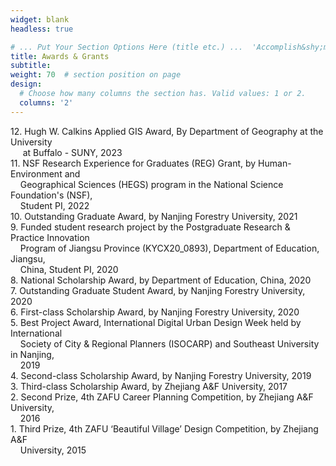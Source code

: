 ```yaml
---
widget: blank
headless: true

# ... Put Your Section Options Here (title etc.) ...  'Accomplish&shy;ments'
title: Awards & Grants
subtitle:
weight: 70  # section position on page
design:
  # Choose how many columns the section has. Valid values: 1 or 2.
  columns: '2'
---
```


12\. Hugh W. Calkins Applied GIS Award, By Department of Geography at the University <br> &nbsp;&nbsp;&nbsp;&nbsp; at Buffalo - SUNY, 2023\
11\. NSF Research Experience for Graduates (REG) Grant, by Human-Environment and <br> &nbsp;&nbsp;&nbsp;&nbsp;Geographical Sciences (HEGS) program in the National Science Foundation's (NSF), <br> &nbsp;&nbsp;&nbsp;&nbsp;Student PI, 2022\
10\. Outstanding Graduate Award, by Nanjing Forestry University, 2021\
9\. Funded student research project by the Postgraduate Research & Practice Innovation <br> &nbsp;&nbsp;&nbsp;&nbsp;Program of Jiangsu Province (KYCX20_0893), Department of Education, Jiangsu, <br> &nbsp;&nbsp;&nbsp;&nbsp;China, Student PI, 2020\
8\. National Scholarship Award, by Department of Education, China, 2020\
7\. Outstanding Graduate Student Award, by Nanjing Forestry University, 2020\
6\. First-class Scholarship Award, by Nanjing Forestry University, 2020\
5\. Best Project Award, International Digital Urban Design Week held by International <br> &nbsp;&nbsp;&nbsp;&nbsp;Society of City & Regional Planners (ISOCARP) and Southeast University in Nanjing, <br> &nbsp;&nbsp;&nbsp;&nbsp;2019\
4\. Second-class Scholarship Award, by Nanjing Forestry University, 2019\
3\. Third-class Scholarship Award, by Zhejiang A&F University, 2017\
2\. Second Prize, 4th ZAFU Career Planning Competition, by Zhejiang A&F University, <br> &nbsp;&nbsp;&nbsp;&nbsp;2016\
1\. Third Prize, 4th ZAFU ‘Beautiful Village’ Design Competition, by Zhejiang A&F <br> &nbsp;&nbsp;&nbsp;&nbsp;University, 2015




